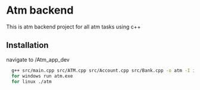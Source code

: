 # Atm backend

This is atm backend project for all atm tasks using c++


## Installation
navigate to /Atm_app_dev

```bash
  g++ src/main.cpp src/ATM.cpp src/Account.cpp src/Bank.cpp -o atm -I include
  for windows run atm.exe
  for linux ./atm
```
    

